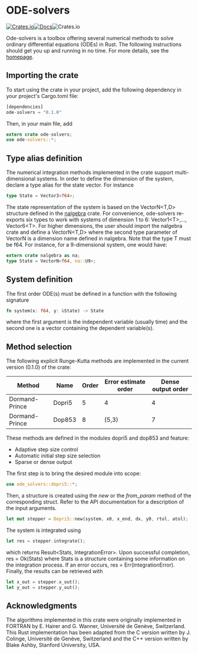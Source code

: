 # ODE-solvers

[![Crates.io](https://img.shields.io/crates/v/ode_solvers.svg)](https://crates.io/crates/ode_solvers/)[![Docs](https://docs.rs/ode_solvers/badge.svg)](https://docs.rs/ode_solvers)![Crates.io](https://img.shields.io/crates/l/ode_solvers.svg)

Ode-solvers is a toolbox offering several numerical methods to solve ordinary differential equations (ODEs) in Rust. The following instructions should get you up and running in no time. For more details, see the [homepage](https://srenevey.github.io/ode-solvers/).



## Importing the crate

To start using the crate in your project, add the following dependency in your project's Cargo.toml file:

```rust
[dependencies]
ode-solvers = "0.1.0"
```

Then, in your main file, add

```rust
extern crate ode-solvers;
use ode-solvers::*;
```



## Type alias definition

The numerical integration methods implemented in the crate support multi-dimensional systems. In order to define the dimension of the system, declare a type alias for the state vector. For instance

```rust
type State = Vector3<f64>;
```

The state representation of the system is based on the VectorN&lt;T,D&gt; structure defined in the [nalgebra](http://nalgebra.org/) crate. For convenience, ode-solvers re-exports six types to work with systems of dimension 1 to 6: Vector1&lt;T&gt;,..., Vector6&lt;T&gt;. For higher dimensions, the user should import the nalgebra crate and define a VectorN&lt;T,D&gt;  where the second type parameter of VectorN is a dimension name defined in nalgebra. Note that the type T must be f64. For instance, for a 9-dimensional system, one would have:

```rust
extern crate nalgebra as na;
type State = VectorN<f64, na::U9>;
```



## System definition

The first order ODE(s) must be defined in a function with the following signature

```rust
fn system(x: f64, y: &State) -> State
```

where the first argument is the independent variable (usually time) and the second one is a vector containing the dependent variable(s).



## Method selection

The following explicit Runge-Kutta methods are implemented in the current version (0.1.0) of the crate:

| Method         | Name   | Order | Error estimate order | Dense output order |
| -------------- | ------ | ----- | -------------------- | ------------------ |
| Dormand-Prince | Dopri5 | 5     | 4                    | 4                  |
| Dormand-Prince | Dop853 | 8     | (5,3)                | 7                  |

These methods are defined in the modules dopri5 and dop853 and feature: 

- Adaptive step size control
- Automatic initial step size selection
- Sparse or dense output

The first step is to bring the desired module into scope:

```rust
use ode_solvers::dopri5::*;
```

Then, a structure is created using the *new* or the *from_param* method of the corresponding struct. Refer to the API documentation for a description of the input arguments.

```rust
let mut stepper = Dopri5::new(system, x0, x_end, dx, y0, rtol, atol);
```

The system is integrated using

```rust
let res = stepper.integrate();
```

which returns Result&lt;Stats, IntegrationError&gt;. Upon successful completion, res = Ok(Stats) where Stats is a structure containing some information on the integration process. If an error occurs, res = Err(IntegrationError). Finally, the results can be retrieved with

```rust
let x_out = stepper.x_out();
let y_out = stepper.y_out();
```



## Acknowledgments

The algorithms implemented in this crate were originally implemented in FORTRAN by E. Hairer and G. Wanner, Université de Genève, Switzerland. This Rust implementation has been adapted from the C version written by J. Colinge, Université de Genève, Switzerland and the C++ version written by Blake Ashby, Stanford University, USA.